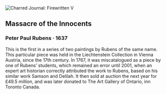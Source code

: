 <div class="artwork-of-the-day">
  <div class="container">
    <div class="img-wrapper">
      <img
        src="https://uploads7.wikiart.org/00364/images/peter-paul-rubens/peter-paul-rubens-massacre-of-the-innocents-wga20259.jpg!Large.jpg"
        alt="Charred Journal: Firewritten V" />
    </div>
    <div class="artwork-detail">
      <div class="artwork-origin"> 
        <h2 class="artwork-name">Massacre of the Innocents</h2>
        <h3 class="artist">
          Peter Paul Rubens
                    ·  1637
        </h3>
      </div>
      <p class="description">
        <span class="artwork-description-text ng-binding" ng-bind-html="viewModel.ArtworkOfTheDay.Description | unsafe">This is the first in a series of two paintings by Rubens of the same name. This particular piece was held in the Liechtenstein Collection in Vienna Austria, since the 17th century. In 1767, it was miscatalogued as a piece by one of Rubens’ students, which remained an error until 2001, when an expert art historian correctly attributed the work to Rubens, based on his similar work Samson and Delilah. It then sold at auction the next year for £49.5 million, and was later donated to The Art Gallery of Ontario, inn Toronto Canada. </span>
                        <div class="text-shadow-container" ng-show="showShadow" style=""></div>
      </p>
    </div>
  </div>

</div>
